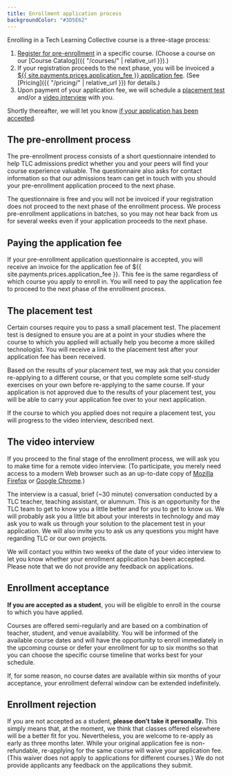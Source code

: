 ```yaml
---
title: Enrollment application process
backgroundColor: "#3D5E62"
---
```


Enrolling in a Tech Learning Collective course is a three-stage process:

1. [Register for pre-enrollment](#the-pre-enrollment-process) in a specific course. (Choose a course on our [Course Catalog]({{ "/courses/" | relative_url }}).)
1. If your registration proceeds to the next phase, you will be invoiced a [${{ site.payments.prices.application_fee }} application fee](#paying-the-application-fee). (See [Pricing]({{ "/pricing/" | relative_url }}) for details.)
1. Upon payment of your application fee, we will schedule a [placement test](#the-placement-test) and/or a [video interview](#the-video-interview) with you.

Shortly thereafter, we will let you know [if your application has been accepted](#enrollment-acceptance).

## The pre-enrollment process

The pre-enrollment process consists of a short questionnaire intended to help TLC admissions predict whether you and your peers will find your course experience valuable. The questionnaire also asks for contact information so that our admissions team can get in touch with you should your pre-enrollment application proceed to the next phase.

The questionnaire is free and you will not be invoiced if your registration does not proceed to the next phase of the enrollment process. We process pre-enrollment applications in batches, so you may not hear back from us for several weeks even if your application proceeds to the next phase.

## Paying the application fee

If your pre-enrollment application questionnaire is accepted, you will receive an invoice for the application fee of ${{ site.payments.prices.application_fee }}. This fee is the same regardless of which course you apply to enroll in. You will need to pay the application fee to proceed to the next phase of the enrollment process.

## The placement test

Certain courses require you to pass a small placement test. The placement test is designed to ensure you are at a point in your studies where the course to which you applied will actually help you become a more skilled technologist. You will receive a link to the placement test after your application fee has been received.

Based on the results of your placement test, we may ask that you consider re-applying to a different course, or that you complete some self-study exercises on your own before re-applying to the same course. If your application is not approved due to the results of your placement test, you will be able to carry your application fee over to your next application.

If the course to which you applied does not require a placement test, you will progress to the video interview, described next.

## The video interview

If you proceed to the final stage of the enrollment process, we will ask you to make time for a remote video interview. (To participate, you merely need access to a modern Web browser such as an up-to-date copy of [Mozilla Firefox](https://www.mozilla.org/firefox/) or [Google Chrome](https://www.google.com/chrome/).)

The interview is a casual, brief (~30 minute) conversation conducted by a TLC teacher, teaching assistant, or alumnum. This is an opportunity for the TLC team to get to know you a little better and for you to get to know us. We will probably ask you a little bit about your interests in technology and may ask you to walk us through your solution to the placement test in your application. We will also invite you to ask us any questions you might have regarding TLC or our own projects.

We will contact you within two weeks of the date of your video interview to let you know whether your enrollment application has been accepted. Please note that we do not provide any feedback on applications.

## Enrollment acceptance

**If you are accepted as a student**, you will be eligible to enroll in the course to which you have applied.

Courses are offered semi-regularly and are based on a combination of teacher, student, and venue availability. You will be informed of the available course dates and will have the opportunity to enroll immediately in the upcoming course or defer your enrollment for up to six months so that you can choose the specific course timeline that works best for your schedule.

If, for some reason, no course dates are available within six months of your acceptance, your enrollment deferral window can be extended indefinitely.

## Enrollment rejection

If you are not accepted as a student, **please don’t take it personally.** This simply means that, at the moment, we think that classes offered elsewhere will be a better fit for you. Nevertheless, you are welcome to re-apply as early as three months later. While your original application fee is non-refundable, re-applying for the same course will waive your application fee. (This waiver does not apply to applications for different courses.) We do not provide applicants any feedback on the applications they submit.
